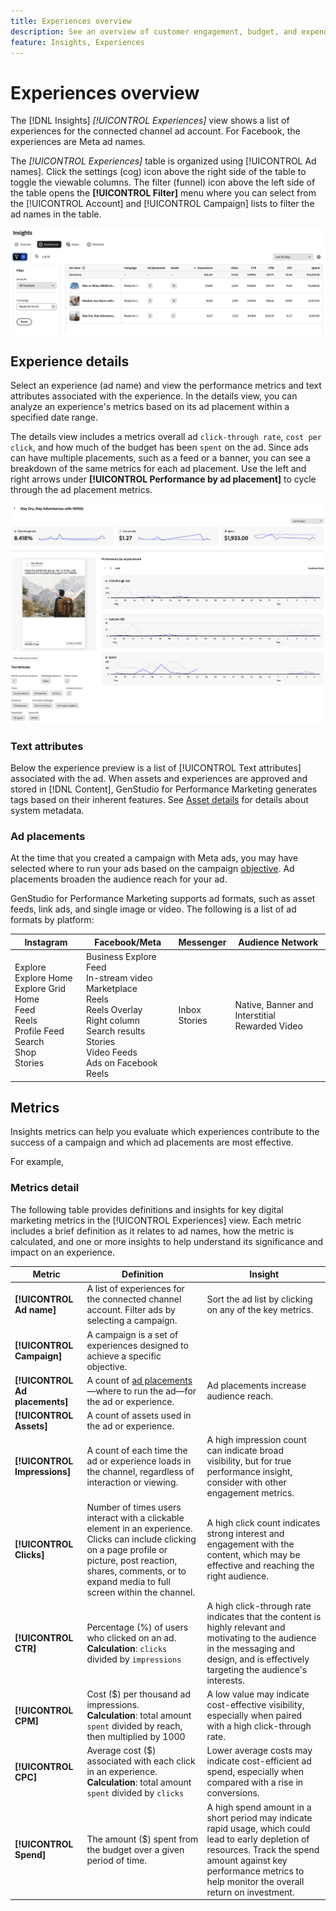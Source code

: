 ```yaml
---
title: Experiences overview
description: See an overview of customer engagement, budget, and expenditures for experiences and ad performance in Adobe GenStudio for Performance Marketing.
feature: Insights, Experiences
---
```

# Experiences overview

The [!DNL Insights] _[!UICONTROL Experiences]_ view shows a list of experiences for the connected channel ad account. For Facebook, the experiences are Meta ad names.

The _[!UICONTROL Experiences]_ table is organized using [!UICONTROL Ad names]. Click the settings (cog) icon above the right side of the table to toggle the viewable columns. The filter (funnel) icon above the left side of the table opens the **[!UICONTROL Filter]** menu where you can select from the [!UICONTROL Account] and [!UICONTROL Campaign] lists to filter the ad names in the table.

![Experiences filter and table](../../assets/insights-experiences-filter.png)

## Experience details

Select an experience (ad name) and view the performance metrics and text attributes associated with the experience. In the details view, you can analyze an experience's metrics based on its ad placement within a specified date range.

The details view includes a metrics overall ad `click-through rate`, `cost per click`, and how much of the budget has been `spent` on the ad. Since ads can have multiple placements, such as a feed or a banner, you can see a breakdown of the same metrics for each ad placement. Use the left and right arrows under **[!UICONTROL Performance by ad placement]** to cycle through the ad placement metrics.

![Ad details with metrics and ad placements](../../assets/insights-ad-details.png)

### Text attributes

Below the experience preview is a list of [!UICONTROL Text attributes] associated with the ad. When assets and experiences are approved and stored in [!DNL Content], GenStudio for Performance Marketing generates tags based on their inherent features. See [Asset details](../content/asset-details.md#system-metadata) for details about system metadata.

### Ad placements

At the time that you created a campaign with Meta ads, you may have selected where to run your ads based on the campaign [objective](channels.md#objectives). Ad placements broaden the audience reach for your ad.

GenStudio for Performance Marketing supports ad formats, such as asset feeds, link ads, and single image or video. The following is a list of ad formats by platform:

| Instagram    | Facebook/Meta    | Messenger    | Audience Network |
| --- | --- | --- | --- |
| Explore<br>Explore Home<br>Explore Grid Home<br>Feed<br>Reels<br>Profile Feed<br>Search<br>Shop<br>Stories | Business Explore<br>Feed<br>In-stream video<br>Marketplace<br>Reels<br>Reels Overlay<br>Right column<br>Search results<br>Stories<br>Video Feeds<br>Ads on Facebook Reels | Inbox<br>Stories | Native, Banner and Interstitial<br>Rewarded Video |

## Metrics

Insights metrics can help you evaluate which experiences contribute to the success of a campaign and which ad placements are most effective.

For example, 

### Metrics detail

The following table provides definitions and insights for key digital marketing metrics in the [!UICONTROL Experiences] view. Each metric includes a brief definition as it relates to ad names, how the metric is calculated, and one or more insights to help understand its significance and impact on an experience.

| Metric                 | Definition                    | Insight                          |
| ---------------------- | ----------------------------- | -------------------------------- |
| **[!UICONTROL Ad name]** | A list of experiences for the connected channel account. Filter ads by selecting a campaign. | Sort the ad list by clicking on any of the key metrics. |
| **[!UICONTROL Campaign]**  | A campaign is a set of experiences designed to achieve a specific objective. | |
| **[!UICONTROL Ad placements]** | A count of [ad placements](#ad-placements)—where to run the ad—for the ad or experience. | Ad placements increase audience reach. |
| **[!UICONTROL Assets]** | A count of assets used in the ad or experience. | |
| **[!UICONTROL Impressions]** | A count of each time the ad or experience loads in the channel, regardless of interaction or viewing. | A high impression count can indicate broad visibility, but for true performance insight, consider with other engagement metrics. |
| **[!UICONTROL Clicks]**      | Number of times users interact with a clickable element in an experience. Clicks can include clicking on a page profile or picture, post reaction, shares, comments, or to expand media to full screen within the channel. | A high click count indicates strong interest and engagement with the content, which may be effective and reaching the right audience. |
| **[!UICONTROL CTR]**         | Percentage (%) of users who clicked on an ad.<br>**Calculation**: `clicks` divided by `impressions` | A high click-through rate indicates that the content is highly relevant and motivating to the audience in the messaging and design, and is effectively targeting the audience's interests. |
| **[!UICONTROL CPM]**         | Cost ($) per thousand ad impressions.<br>**Calculation**: total amount `spent` divided by reach, then multiplied by 1000  | A low value may indicate cost-effective visibility, especially when paired with a high click-through rate. |
| **[!UICONTROL CPC]**         | Average cost ($) associated with each click in an experience.<br>**Calculation**: total amount `spent` divided by `clicks` | Lower average costs may indicate cost-efficient ad spend, especially when compared with a rise in conversions. |
| **[!UICONTROL Spend]**       | The amount ($) spent from the budget over a given period of time. | A high spend amount in a short period may indicate rapid usage, which could lead to early depletion of resources. Track the spend amount against key performance metrics to help monitor the overall return on investment. |
